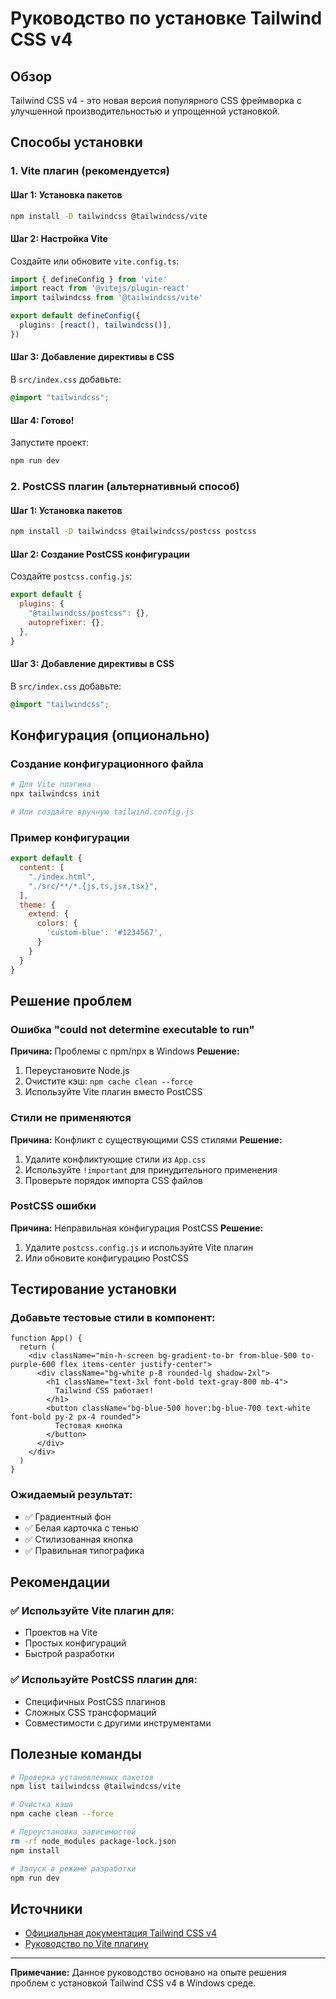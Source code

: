 # Руководство по установке Tailwind CSS v4

## Обзор

Tailwind CSS v4 - это новая версия популярного CSS фреймворка с улучшенной производительностью и упрощенной установкой.

## Способы установки

### 1. Vite плагин (рекомендуется)

#### Шаг 1: Установка пакетов
```bash
npm install -D tailwindcss @tailwindcss/vite
```

#### Шаг 2: Настройка Vite
Создайте или обновите `vite.config.ts`:
```typescript
import { defineConfig } from 'vite'
import react from '@vitejs/plugin-react'
import tailwindcss from '@tailwindcss/vite'

export default defineConfig({
  plugins: [react(), tailwindcss()],
})
```

#### Шаг 3: Добавление директивы в CSS
В `src/index.css` добавьте:
```css
@import "tailwindcss";
```

#### Шаг 4: Готово!
Запустите проект:
```bash
npm run dev
```

### 2. PostCSS плагин (альтернативный способ)

#### Шаг 1: Установка пакетов
```bash
npm install -D tailwindcss @tailwindcss/postcss postcss
```

#### Шаг 2: Создание PostCSS конфигурации
Создайте `postcss.config.js`:
```javascript
export default {
  plugins: {
    "@tailwindcss/postcss": {},
    autoprefixer: {},
  },
}
```

#### Шаг 3: Добавление директивы в CSS
В `src/index.css` добавьте:
```css
@import "tailwindcss";
```

## Конфигурация (опционально)

### Создание конфигурационного файла
```bash
# Для Vite плагина
npx tailwindcss init

# Или создайте вручную tailwind.config.js
```

### Пример конфигурации
```javascript
export default {
  content: [
    "./index.html",
    "./src/**/*.{js,ts,jsx,tsx}",
  ],
  theme: {
    extend: {
      colors: {
        'custom-blue': '#1234567',
      }
    }
  }
}
```

## Решение проблем

### Ошибка "could not determine executable to run"
**Причина:** Проблемы с npm/npx в Windows
**Решение:**
1. Переустановите Node.js
2. Очистите кэш: `npm cache clean --force`
3. Используйте Vite плагин вместо PostCSS

### Стили не применяются
**Причина:** Конфликт с существующими CSS стилями
**Решение:**
1. Удалите конфликтующие стили из `App.css`
2. Используйте `!important` для принудительного применения
3. Проверьте порядок импорта CSS файлов

### PostCSS ошибки
**Причина:** Неправильная конфигурация PostCSS
**Решение:**
1. Удалите `postcss.config.js` и используйте Vite плагин
2. Или обновите конфигурацию PostCSS

## Тестирование установки

### Добавьте тестовые стили в компонент:
```tsx
function App() {
  return (
    <div className="min-h-screen bg-gradient-to-br from-blue-500 to-purple-600 flex items-center justify-center">
      <div className="bg-white p-8 rounded-lg shadow-2xl">
        <h1 className="text-3xl font-bold text-gray-800 mb-4">
          Tailwind CSS работает!
        </h1>
        <button className="bg-blue-500 hover:bg-blue-700 text-white font-bold py-2 px-4 rounded">
          Тестовая кнопка
        </button>
      </div>
    </div>
  )
}
```

### Ожидаемый результат:
- ✅ Градиентный фон
- ✅ Белая карточка с тенью
- ✅ Стилизованная кнопка
- ✅ Правильная типографика

## Рекомендации

### ✅ Используйте Vite плагин для:
- Проектов на Vite
- Простых конфигураций
- Быстрой разработки

### ✅ Используйте PostCSS плагин для:
- Специфичных PostCSS плагинов
- Сложных CSS трансформаций
- Совместимости с другими инструментами

## Полезные команды

```bash
# Проверка установленных пакетов
npm list tailwindcss @tailwindcss/vite

# Очистка кэша
npm cache clean --force

# Переустановка зависимостей
rm -rf node_modules package-lock.json
npm install

# Запуск в режиме разработки
npm run dev
```

## Источники

- [Официальная документация Tailwind CSS v4](https://tailwindcss.com/docs/installation/using-postcss)
- [Руководство по Vite плагину](https://tailwindcss.com/docs/installation/using-vite)

---

**Примечание:** Данное руководство основано на опыте решения проблем с установкой Tailwind CSS v4 в Windows среде. 